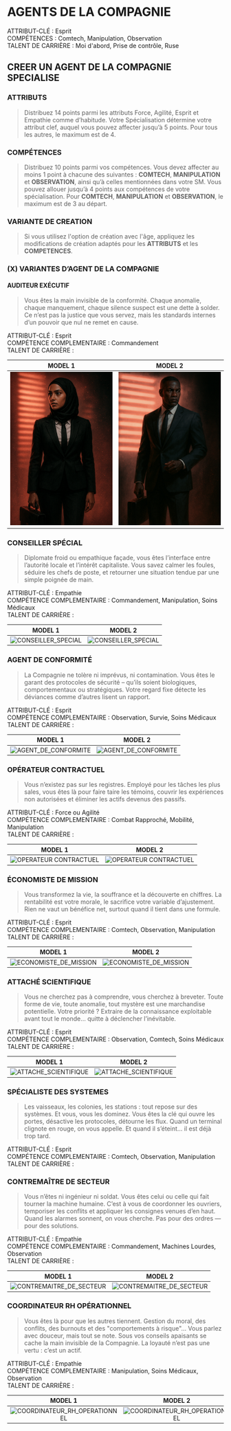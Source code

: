 # AGENTS DE LA COMPAGNIE

ATTRIBUT-CLÉ : Esprit\
COMPÉTENCES : Comtech, Manipulation, Observation\
TALENT DE CARRIÈRE : Moi d'abord, Prise de contrôle, Ruse

## CREER UN AGENT DE LA COMPAGNIE SPECIALISE

### ATTRIBUTS

> Distribuez 14 points parmi les attributs Force, Agilité, Esprit et Empathie comme d’habitude. Votre Spécialisation détermine votre attribut clef, auquel vous pouvez affecter jusqu’à 5 points. Pour tous les autres, le maximum est de 4.

### COMPÉTENCES

> Distribuez 10 points parmi vos compétences. Vous devez affecter au moins 1 point à chacune des suivantes : **COMTECH**, **MANIPULATION** et **OBSERVATION**, ainsi qu’à celles mentionnées dans votre SM. Vous pouvez allouer jusqu’à 4 points aux compétences de votre spécialisation. Pour **COMTECH**, **MANIPULATION** et **OBSERVATION**, le maximum est de 3 au départ.

### VARIANTE DE CREATION

> Si vous utilisez l'option de création avec l'âge, appliquez les modifications de création adaptés pour les **ATTRIBUTS** et les **COMPETENCES**.

### (X) VARIANTES D’AGENT DE LA COMPAGNIE

#### AUDITEUR EXÉCUTIF

> Vous êtes la main invisible de la conformité. Chaque anomalie, chaque manquement, chaque silence suspect est une dette à solder. Ce n’est pas la justice que vous servez, mais les standards internes d’un pouvoir que nul ne remet en cause.

ATTRIBUT-CLÉ : Esprit\
COMPÉTENCE COMPLEMENTAIRE : Commandement\
TALENT DE CARRIÈRE :

| MODEL 1            | MODEL 2            |
|:------------------:|:------------------:|
| ![AUDITEUR EXÉCUTIF](https://github.com/ChrisLex-Freelance/Alien_IAJDRPGAI/blob/main/AUDITEUR_EXECUTIF_1.png) | ![AUDITEUR EXÉCUTIF](https://github.com/ChrisLex-Freelance/Alien_IAJDRPGAI/blob/main/AUDITEUR_EXECUTIF_2.png) |

### CONSEILLER SPÉCIAL

> Diplomate froid ou empathique façade, vous êtes l’interface entre l’autorité locale et l’intérêt capitaliste. Vous savez calmer les foules, séduire les chefs de poste, et retourner une situation tendue par une simple poignée de main.

ATTRIBUT-CLÉ : Empathie\
COMPÉTENCE COMPLEMENTAIRE : Commandement, Manipulation, Soins Médicaux\
TALENT DE CARRIÈRE :

| MODEL 1            | MODEL 2            |
|:------------------:|:------------------:|
| ![CONSEILLER_SPECIAL]() | ![CONSEILLER_SPECIAL]() |

### AGENT DE CONFORMITÉ

> La Compagnie ne tolère ni imprévus, ni contamination. Vous êtes le garant des protocoles de sécurité – qu’ils soient biologiques, comportementaux ou stratégiques. Votre regard fixe détecte les déviances comme d’autres lisent un rapport.

ATTRIBUT-CLÉ : Esprit\
COMPÉTENCE COMPLEMENTAIRE : Observation, Survie, Soins Médicaux\
TALENT DE CARRIÈRE :

| MODEL 1            | MODEL 2            |
|:------------------:|:------------------:|
| ![AGENT_DE_CONFORMITE]() | ![AGENT_DE_CONFORMITE]() |

### OPÉRATEUR CONTRACTUEL

> Vous n’existez pas sur les registres. Employé pour les tâches les plus sales, vous êtes là pour faire taire les témoins, couvrir les expériences non autorisées et éliminer les actifs devenus des passifs.

ATTRIBUT-CLÉ : Force ou Agilité\
COMPÉTENCE COMPLEMENTAIRE : Combat Rapproché, Mobilité, Manipulation\
TALENT DE CARRIÈRE :

| MODEL 1            | MODEL 2            |
|:------------------:|:------------------:|
| ![OPERATEUR CONTRACTUEL]() | ![OPERATEUR CONTRACTUEL]() |

### ÉCONOMISTE DE MISSION

> Vous transformez la vie, la souffrance et la découverte en chiffres. La rentabilité est votre morale, le sacrifice votre variable d’ajustement. Rien ne vaut un bénéfice net, surtout quand il tient dans une formule.

ATTRIBUT-CLÉ : Esprit\
COMPÉTENCE COMPLEMENTAIRE : Comtech, Observation, Manipulation\
TALENT DE CARRIÈRE :

| MODEL 1            | MODEL 2            |
|:------------------:|:------------------:|
| ![ECONOMISTE_DE_MISSION]() | ![ECONOMISTE_DE_MISSION]() |

### ATTACHÉ SCIENTIFIQUE

> Vous ne cherchez pas à comprendre, vous cherchez à breveter. Toute forme de vie, toute anomalie, tout mystère est une marchandise potentielle. Votre priorité ? Extraire de la connaissance exploitable avant tout le monde… quitte à déclencher l’inévitable.

ATTRIBUT-CLÉ : Esprit\
COMPÉTENCE COMPLEMENTAIRE : Observation, Comtech, Soins Médicaux\
TALENT DE CARRIÈRE :

| MODEL 1            | MODEL 2            |
|:------------------:|:------------------:|
| ![ATTACHE_SCIENTIFIQUE]() | ![ATTACHE_SCIENTIFIQUE]() |

### SPÉCIALISTE DES SYSTEMES

> Les vaisseaux, les colonies, les stations : tout repose sur des systèmes. Et vous, vous les dominez. Vous êtes la clé qui ouvre les portes, désactive les protocoles, détourne les flux. Quand un terminal clignote en rouge, on vous appelle. Et quand il s’éteint… il est déjà trop tard.

ATTRIBUT-CLÉ : Esprit\
COMPÉTENCE COMPLEMENTAIRE : Comtech, Observation, Manipulation\
TALENT DE CARRIÈRE :

### CONTREMAÎTRE DE SECTEUR

> Vous n’êtes ni ingénieur ni soldat. Vous êtes celui ou celle qui fait tourner la machine humaine. C’est à vous de coordonner les ouvriers, temporiser les conflits et appliquer les consignes venues d’en haut. Quand les alarmes sonnent, on vous cherche. Pas pour des ordres — pour des solutions.

ATTRIBUT-CLÉ : Empathie\
COMPÉTENCE COMPLEMENTAIRE : Commandement, Machines Lourdes, Observation\
TALENT DE CARRIÈRE :

| MODEL 1            | MODEL 2            |
|:------------------:|:------------------:|
| ![CONTREMAITRE_DE_SECTEUR]() | ![CONTREMAITRE_DE_SECTEUR]() |

### COORDINATEUR RH OPÉRATIONNEL

> Vous êtes là pour que les autres tiennent. Gestion du moral, des conflits, des burnouts et des "comportements à risque"… Vous parlez avec douceur, mais tout se note. Sous vos conseils apaisants se cache la main invisible de la Compagnie. La loyauté n’est pas une vertu : c’est un actif.

ATTRIBUT-CLÉ : Empathie\
COMPÉTENCE COMPLEMENTAIRE : Manipulation, Soins Médicaux, Observation\
TALENT DE CARRIÈRE :

| MODEL 1            | MODEL 2            |
|:------------------:|:------------------:|
| ![COORDINATEUR_RH_OPERATIONNEL]() | ![COORDINATEUR_RH_OPERATIONNEL]() |
